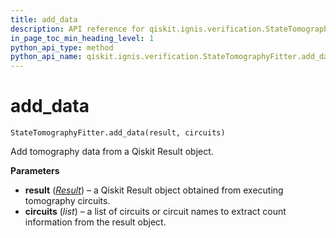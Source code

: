 ```yaml
---
title: add_data
description: API reference for qiskit.ignis.verification.StateTomographyFitter.add_data
in_page_toc_min_heading_level: 1
python_api_type: method
python_api_name: qiskit.ignis.verification.StateTomographyFitter.add_data
---
```


# add\_data

<span id="qiskit.ignis.verification.StateTomographyFitter.add_data" />

`StateTomographyFitter.add_data(result, circuits)`

Add tomography data from a Qiskit Result object.

**Parameters**

*   **result** ([*Result*](qiskit.result.Result "qiskit.result.Result")) – a Qiskit Result object obtained from executing tomography circuits.
*   **circuits** (*list*) – a list of circuits or circuit names to extract count information from the result object.

